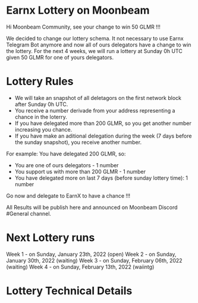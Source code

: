 # Earnx Lottery on Moonbeam
Hi Moonbeam Community, see your change to win 50 GLMR !!! 

We decided to change our lottery schema. It not necessary to use Earnx Telegram Bot anymore and now all of ours delegators have a change to win the lottery. 
For the next 4 weeks, we will run a lottery at Sunday 0h UTC given 50 GLMR for one of yours delegators.

# Lottery Rules
- We will take an snapshot of all deletagors on the first network block after Sunday 0h UTC.
- You receive a number derivade from your address representing a chance in the loterry.
- If you have delegated more than 200 GLMR, so you get another number increasing you chance.
- If you have make an aditional delegation during the week (7 days before the sunday snapshot), you receive another number.

For example:
You have delegated 200 GLMR, so:
- You are one of ours delegators - 1 number
- You support us with more than 200 GLMR - 1 number
- You have delegated more on last 7 days (before sunday lottery time): 1 number

Go now and delegate to EarnX to have a chance !!!

All Results will be publish here and announced on Moonbeam Discord #General channel. 

# Next Lottery runs 
Week 1 - on Sunday, January 23th, 2022 (open)
Week 2 - on Sunday, January 30th, 2022 (waiting)
Week 3 - on Sunday, February 06th, 2022 (waiting)
Week 4 - on Sunday, February 13th, 2022 (waiintg)

# Lottery Technical Details

